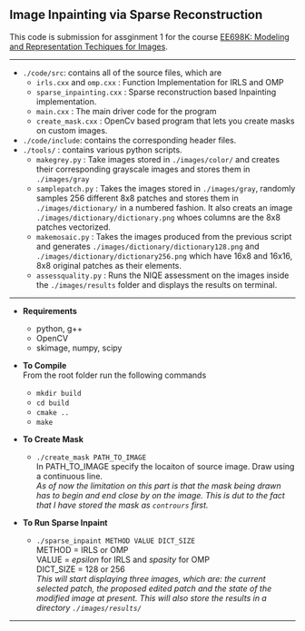 ## Image Inpainting via Sparse Reconstruction
This code is submission for assginment 1 for the course [EE698K: Modeling and Representation Techiques for Images](http://home.iitk.ac.in/~tanaya/ee698K.html).

___
* `./code/src`: contains all of the source files, which are  
    * `irls.cxx` and `omp.cxx` : Function Implementation for IRLS and OMP
    * `sparse_inpainting.cxx` : Sparse reconstruction based Inpainting implementation.
    * `main.cxx` : The main driver code for the program
    * `create_mask.cxx` : OpenCv based program that lets you create masks on custom images.
* `./code/include`: contains the corresponding header files.
* `./tools/` : contains various python scripts.
    * `makegrey.py` : Take images stored in `./images/color/` and creates their corresponding grayscale images and stores them in `./images/gray`
    * `samplepatch.py` : Takes the images stored in `./images/gray`, randomly samples 256 different 8x8 patches and stores them in `./images/dictionary/` in a numbered fashion. It also creats an image `./images/dictionary/dictionary.png` whoes columns are the 8x8 patches vectorized.
    * `makemosaic.py` : Takes the images produced from the previous script and generates `./images/dictionary/dictionary128.png` and `./images/dictionary/dictionary256.png`  which have 16x8 and 16x16, 8x8 original patches as their elements.
    * `assessquality.py` : Runs the NIQE assessment on the images inside the `./images/results` folder and displays the results on terminal.

---
* **Requirements**
    * python, g++
    * OpenCV
    * skimage, numpy, scipy

* **To Compile**  
    From the root folder run the following commands
    * `mkdir build`
    * `cd build`
    * `cmake ..`
    * `make`

* **To Create Mask**
    * `./create_mask PATH_TO_IMAGE`  
    In PATH_TO_IMAGE specify the locaiton of source image. Draw using a continuous line.  
    _As of now the limitation on this part is that the mask being drawn has to begin and end close by on the image. This is dut to the fact that I have stored the mask as `contrours` first._

* **To Run Sparse Inpaint**
    * `./sparse_inpaint METHOD VALUE DICT_SIZE`  
    METHOD = IRLS or OMP  
    VALUE  = *epsilon* for IRLS and *spasity* for OMP  
    DICT_SIZE = 128 or 256  
    _This will start displaying three images, which are: the current selected patch, the proposed edited patch and the state of the modified image at present. This will also store the results in a directory `./images/results/`_

____
